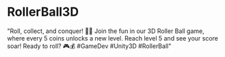 # RollerBall3D
"Roll, collect, and conquer! 🏀✨ Join the fun in our 3D Roller Ball game, where every 5 coins unlocks a new level. Reach level 5 and see your score soar! Ready to roll? 🎮💰 #GameDev #Unity3D #RollerBall"
